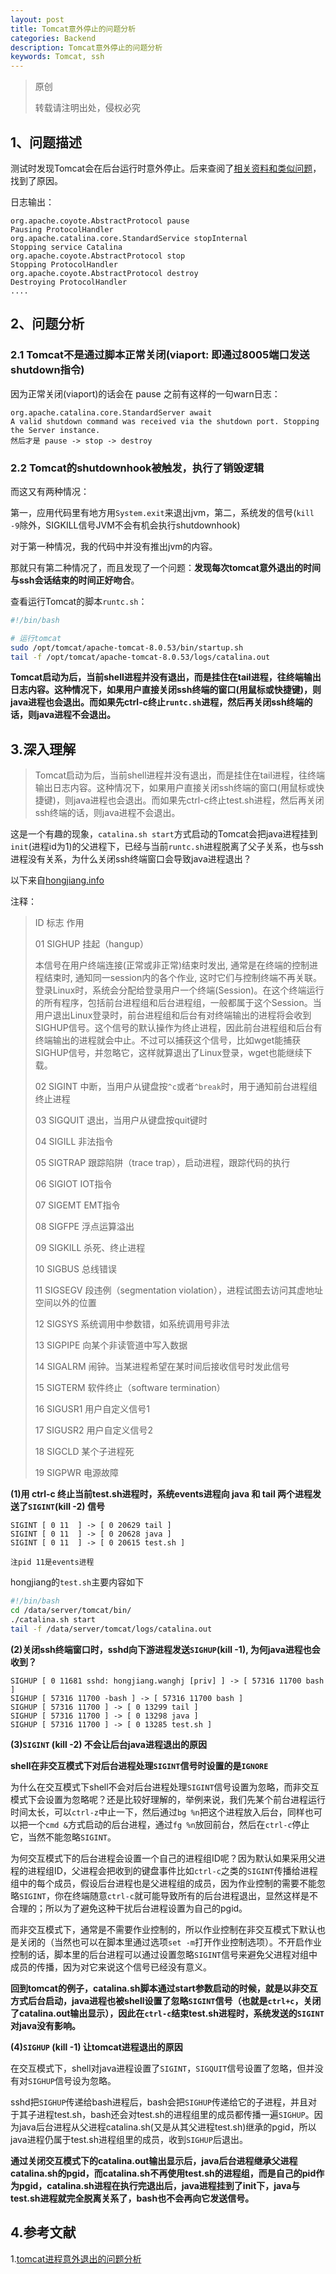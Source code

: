 ```yaml
---
layout: post
title: Tomcat意外停止的问题分析
categories: Backend
description: Tomcat意外停止的问题分析
keywords: Tomcat, ssh
---
```


> 原创
>
> 转载请注明出处，侵权必究

## 1、问题描述

测试时发现Tomcat会在后台运行时意外停止。后来查阅了[相关资料和类似问题](<http://hongjiang.info/why-kill-2-cannot-stop-tomcat/>)，找到了原因。

日志输出：

```
org.apache.coyote.AbstractProtocol pause
Pausing ProtocolHandler
org.apache.catalina.core.StandardService stopInternal
Stopping service Catalina
org.apache.coyote.AbstractProtocol stop
Stopping ProtocolHandler
org.apache.coyote.AbstractProtocol destroy
Destroying ProtocolHandler
....
```

## 2、问题分析
### 2.1 Tomcat不是通过脚本正常关闭(viaport: 即通过8005端口发送shutdown指令)
因为正常关闭(viaport)的话会在 pause 之前有这样的一句warn日志：

```
org.apache.catalina.core.StandardServer await
A valid shutdown command was received via the shutdown port. Stopping the Server instance.
然后才是 pause -> stop -> destroy 
```

### 2.2 Tomcat的shutdownhook被触发，执行了销毁逻辑

而这又有两种情况：

第一，应用代码里有地方用`System.exit`来退出jvm，第二，系统发的信号(`kill -9`除外，SIGKILL信号JVM不会有机会执行shutdownhook)

对于第一种情况，我的代码中并没有推出jvm的内容。

那就只有第二种情况了，而且发现了一个问题：**发现每次tomcat意外退出的时间与ssh会话结束的时间正好吻合**。

查看运行Tomcat的脚本`runtc.sh`：

```bash
#!/bin/bash

# 运行tomcat
sudo /opt/tomcat/apache-tomcat-8.0.53/bin/startup.sh
tail -f /opt/tomcat/apache-tomcat-8.0.53/logs/catalina.out
```

**Tomcat启动为后，当前shell进程并没有退出，而是挂住在tail进程，往终端输出日志内容。这种情况下，如果用户直接关闭ssh终端的窗口(用鼠标或快捷键)，则java进程也会退出。而如果先ctrl-c终止`runtc.sh`进程，然后再关闭ssh终端的话，则java进程不会退出。**

## 3.深入理解

> Tomcat启动为后，当前shell进程并没有退出，而是挂住在tail进程，往终端输出日志内容。这种情况下，如果用户直接关闭ssh终端的窗口(用鼠标或快捷键)，则java进程也会退出。而如果先ctrl-c终止test.sh进程，然后再关闭ssh终端的话，则java进程不会退出。

这是一个有趣的现象，`catalina.sh start`方式启动的Tomcat会把java进程挂到`init`(进程id为1)的父进程下，已经与当前`runtc.sh`进程脱离了父子关系，也与ssh进程没有关系，为什么关闭ssh终端窗口会导致java进程退出？

以下来自[hongjiang.info](http://hongjiang.info/why-kill-2-cannot-stop-tomcat/)

注释：

>ID  标志      作用
>
>01 SIGHUP 挂起（hangup）
>
>本信号在用户终端连接(正常或非正常)结束时发出, 通常是在终端的控制进程结束时, 通知同一session内的各个作业, 这时它们与控制终端不再关联。
>登录Linux时，系统会分配给登录用户一个终端(Session)。在这个终端运行的所有程序，包括前台进程组和后台进程组，一般都属于这个Session。当用户退出Linux登录时，前台进程组和后台有对终端输出的进程将会收到SIGHUP信号。这个信号的默认操作为终止进程，因此前台进程组和后台有终端输出的进程就会中止。不过可以捕获这个信号，比如wget能捕获SIGHUP信号，并忽略它，这样就算退出了Linux登录，wget也能继续下载。
>
>02 SIGINT 中断，当用户从键盘按```^c```或者```^break```时，用于通知前台进程组终止进程
>
>03 SIGQUIT 退出，当用户从键盘按quit键时
>
>04 SIGILL 非法指令
>
>05 SIGTRAP 跟踪陷阱（trace trap），启动进程，跟踪代码的执行
>
>06 SIGIOT IOT指令
>
>07 SIGEMT EMT指令
>
>08 SIGFPE 浮点运算溢出
>
>09 SIGKILL 杀死、终止进程 
>
>10 SIGBUS 总线错误
>
>11 SIGSEGV 段违例（segmentation  violation），进程试图去访问其虚地址空间以外的位置
>
>12 SIGSYS 系统调用中参数错，如系统调用号非法
>
>13 SIGPIPE 向某个非读管道中写入数据
>
>14 SIGALRM 闹钟。当某进程希望在某时间后接收信号时发此信号
>
>15 SIGTERM 软件终止（software  termination）
>
>16 SIGUSR1 用户自定义信号1
>
>17 SIGUSR2 用户自定义信号2
>
>18 SIGCLD 某个子进程死
>
>19 SIGPWR 电源故障

**(1)用 ctrl-c 终止当前test.sh进程时，系统events进程向 java 和 tail 两个进程发送了`SIGINT`(kill -2) 信号**

```
SIGINT [ 0 11  ] -> [ 0 20629 tail ] 
SIGINT [ 0 11  ] -> [ 0 20628 java ] 
SIGINT [ 0 11  ] -> [ 0 20615 test.sh ] 

注pid 11是events进程
```

hongjiang的`test.sh`主要内容如下

```bash
#!/bin/bash
cd /data/server/tomcat/bin/
./catalina.sh start
tail -f /data/server/tomcat/logs/catalina.out
```

**(2)关闭ssh终端窗口时，sshd向下游进程发送`SIGHUP`(kill -1), 为何java进程也会收到？**

```
SIGHUP [ 0 11681 sshd: hongjiang.wanghj [priv] ] -> [ 57316 11700 bash ] 
SIGHUP [ 57316 11700 -bash ] -> [ 57316 11700 bash ]
SIGHUP [ 57316 11700 ] -> [ 0 13299 tail ] 
SIGHUP [ 57316 11700 ] -> [ 0 13298 java ] 
SIGHUP [ 57316 11700 ] -> [ 0 13285 test.sh ] 
```

**(3)`SIGINT` (kill -2) 不会让后台java进程退出的原因**

**shell在非交互模式下对后台进程处理`SIGINT`信号时设置的是`IGNORE`**

为什么在交互模式下shell不会对后台进程处理`SIGINT`信号设置为忽略，而非交互模式下会设置为忽略呢？还是比较好理解的，举例来说，我们先某个前台进程运行时间太长，可以`ctrl-z`中止一下，然后通过`bg %n`把这个进程放入后台，同样也可以把一个`cmd &`方式启动的后台进程，通过`fg %n`放回前台，然后在`ctrl-c`停止它，当然不能忽略`SIGINT`。

为何交互模式下的后台进程会设置一个自己的进程组ID呢？因为默认如果采用父进程的进程组ID，父进程会把收到的键盘事件比如`ctrl-c`之类的`SIGINT`传播给进程组中的每个成员，假设后台进程也是父进程组的成员，因为作业控制的需要不能忽略`SIGINT`，你在终端随意`ctrl-c`就可能导致所有的后台进程退出，显然这样是不合理的；所以为了避免这种干扰后台进程设置为自己的pgid。

而非交互模式下，通常是不需要作业控制的，所以作业控制在非交互模式下默认也是关闭的（当然也可以在脚本里通过选项`set -m`打开作业控制选项）。不开启作业控制的话，脚本里的后台进程可以通过设置忽略`SIGINT`信号来避免父进程对组中成员的传播，因为对它来说这个信号已经没有意义。

**回到tomcat的例子，catalina.sh脚本通过start参数启动的时候，就是以非交互方式后台启动，java进程也被shell设置了忽略`SIGINT`信号（也就是`ctrl+c`，关闭了catalina.out输出显示），因此在`ctrl-c`结束test.sh进程时，系统发送的`SIGINT`对java没有影响。**

**(4)`SIGHUP` (kill -1) 让tomcat进程退出的原因**

在交互模式下，shell对java进程设置了`SIGINT`，`SIGQUIT`信号设置了忽略，但并没有对`SIGHUP`信号设为忽略。

sshd把`SIGHUP`传递给bash进程后，bash会把`SIGHUP`传递给它的子进程，并且对于其子进程test.sh，bash还会对test.sh的进程组里的成员都传播一遍`SIGHUP`。因为java后台进程从父进程catalina.sh(又是从其父进程test.sh)继承的pgid，所以java进程仍属于test.sh进程组里的成员，收到`SIGHUP`后退出。

**通过关闭交互模式下的catalina.out输出显示后，java后台进程继承父进程catalina.sh的pgid，而catalina.sh不再使用test.sh的进程组，而是自己的pid作为pgid，catalina.sh进程在执行完退出后，java进程挂到了init下，java与test.sh进程就完全脱离关系了，bash也不会再向它发送信号。**

## 4.参考文献

1.[tomcat进程意外退出的问题分析](<http://hongjiang.info/why-kill-2-cannot-stop-tomcat/>)

